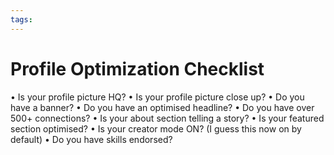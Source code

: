 ```yaml
---
tags: 
---
```

# Profile Optimization Checklist

• Is your profile picture HQ?
• Is your profile picture close up?
• Do you have a banner?
• Do you have an optimised headline?
• Do you have over 500+ connections?
• Is your about section telling a story?
• Is your featured section optimised?
• Is your creator mode ON?   (I guess this now on by default)
• Do you have skills endorsed?